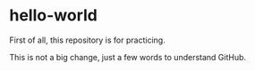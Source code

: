 # hello-world
First of all, this repository is for practicing.

This is not a big change, just a few words to understand GitHub.
